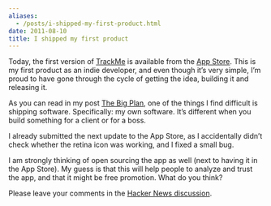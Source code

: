 ```yaml
---
aliases:
  - /posts/i-shipped-my-first-product.html
date: 2011-08-10
title: I shipped my first product
---
```


Today, the first version of [TrackMe](http://eidhof.nl/trackme/) is available
from the [App
Store](http://itunes.apple.com/us/app/trackme/id454704336?ls=1&mt=8). This is my
first product as an indie developer, and even though it’s very simple, I’m proud
to have gone through the cycle of getting the idea, building it and releasing
it.&#10;

As you can read in my post [The Big Plan](/post/8336661854/the-big-plan), one of
the things I find difficult is shipping software. Specifically: my own software.
It’s different when you build something for a client or for a boss.&#10;

I already submitted the next update to the App Store, as I accidentally didn’t
check whether the retina icon was working, and I fixed a small bug.&#10;

I am strongly thinking of open sourcing the app as well (next to having it in
the App Store). My guess is that this will help people to analyze and trust the
app, and that it might be free promotion. What do you think?&#10;

Please leave your comments in the [Hacker News
discussion](http://news.ycombinator.com/item?id=2867428).&#10;
